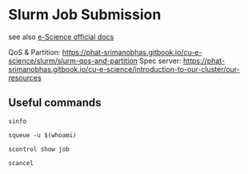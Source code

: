 # Slurm Job Submission

see also [e-Science official docs](https://phat-srimanobhas.gitbook.io/cu-e-science/)

QoS & Partition: https://phat-srimanobhas.gitbook.io/cu-e-science/slurm/slurm-qos-and-partition
Spec server: https://phat-srimanobhas.gitbook.io/cu-e-science/introduction-to-our-cluster/our-resources

## Useful commands

```
sinfo
```

```
squeue -u $(whoami)
```

```
scontrol show job
```

```
scancel 
```

